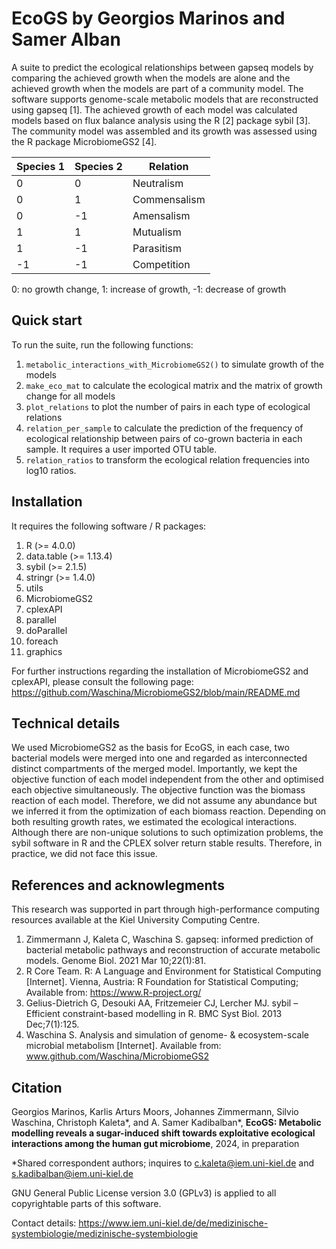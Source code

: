 # EcoGS **by Georgios Marinos and Samer Alban**

A suite to predict the ecological relationships between gapseq models by comparing the achieved growth when the models are alone and the achieved growth when the models are part of a community model. The software supports genome-scale metabolic models that are reconstructed using gapseq [1]. The achieved growth of each model was calculated models based on flux balance analysis using the R [2] package sybil [3]. The community model was assembled and its growth was assessed using the R package MicrobiomeGS2 [4].


|Species 1|Species 2|Relation|
|-----|-----|-----|
|0|0|Neutralism|
|0|1|Commensalism|
|0|-1|Amensalism|
|1|1|Mutualism|
|1|-1|Parasitism|
|-1|-1|Competition|

0: no growth change, 1: increase of growth, -1: decrease of growth

## Quick start
To run the suite, run the following functions:

1. `metabolic_interactions_with_MicrobiomeGS2()` to simulate growth of the models
2. `make_eco_mat` to calculate the ecological matrix and the matrix of growth change for all models
3. `plot_relations` to plot the number of pairs in each type of ecological relations
4. `relation_per_sample` to calculate the prediction of the frequency of ecological relationship between pairs of co-grown bacteria in each sample. It requires a user imported OTU table.
5. `relation_ratios` to transform the ecological relation frequencies into log10 ratios.

## Installation
It requires the following software / R packages:
  
  1. R (>= 4.0.0)
  2. data.table (>= 1.13.4)
  3. sybil (>= 2.1.5)
  4. stringr (>= 1.4.0)
  5. utils
  6. MicrobiomeGS2
  7. cplexAPI
  8. parallel
  9. doParallel
  10. foreach
  11. graphics

For further instructions regarding the installation of MicrobiomeGS2 and cplexAPI, please consult the following page: https://github.com/Waschina/MicrobiomeGS2/blob/main/README.md


## Technical details
We used MicrobiomeGS2 as the basis for EcoGS, in each case, two bacterial models were merged into one and regarded as interconnected distinct compartments of the merged model.
Importantly, we kept the objective function of each model independent from the other and optimised each objective simultaneously.
The objective function was the biomass reaction of each model. Therefore, we did not assume any abundance but we inferred it from the optimization of each biomass reaction. Depending on both resulting growth rates, we estimated the ecological interactions. Although there are non-unique solutions to such optimization problems, the sybil software in R and the CPLEX solver return stable results. Therefore, in practice, we did not face this issue.



## References and acknowlegments
This research was supported in part through high-performance computing resources available at the Kiel University Computing Centre.

1. Zimmermann J, Kaleta C, Waschina S. gapseq: informed prediction of bacterial metabolic pathways and reconstruction of accurate metabolic models. Genome Biol. 2021 Mar 10;22(1):81.
2. R Core Team. R: A Language and Environment for Statistical Computing [Internet]. Vienna, Austria: R Foundation for Statistical Computing; Available from: https://www.R-project.org/
3.	Gelius-Dietrich G, Desouki AA, Fritzemeier CJ, Lercher MJ. sybil – Efficient constraint-based modelling in R. BMC Syst Biol. 2013 Dec;7(1):125.
4.	Waschina S. Analysis and simulation of genome- & ecosystem-scale microbial metabolism [Internet]. Available from: www.github.com/Waschina/MicrobiomeGS2


## Citation
Georgios Marinos, Karlis Arturs Moors, Johannes Zimmermann, Silvio Waschina, Christoph Kaleta*, and A. Samer Kadibalban*,  **EcoGS: Metabolic modelling reveals a sugar-induced shift towards exploitative ecological interactions among the human gut microbiome**, 2024, in preparation

*Shared correspondent authors; inquires to c.kaleta@iem.uni-kiel.de and s.kadibalban@iem.uni-kiel.de

GNU General Public License version 3.0 (GPLv3) is applied to all copyrightable parts of this software.

Contact details: https://www.iem.uni-kiel.de/de/medizinische-systembiologie/medizinische-systembiologie


